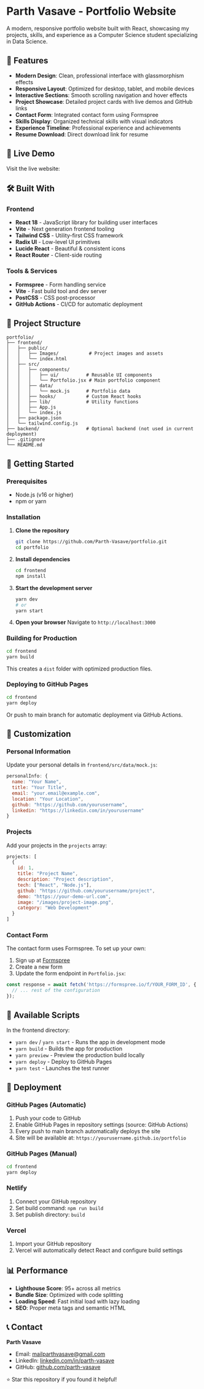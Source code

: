 # Parth Vasave - Portfolio Website

A modern, responsive portfolio website built with React, showcasing my projects, skills, and experience as a Computer Science student specializing in Data Science.

## 🌟 Features

- **Modern Design**: Clean, professional interface with glassmorphism effects
- **Responsive Layout**: Optimized for desktop, tablet, and mobile devices
- **Interactive Sections**: Smooth scrolling navigation and hover effects
- **Project Showcase**: Detailed project cards with live demos and GitHub links
- **Contact Form**: Integrated contact form using Formspree
- **Skills Display**: Organized technical skills with visual indicators
- **Experience Timeline**: Professional experience and achievements
- **Resume Download**: Direct download link for resume

## 🚀 Live Demo

Visit the live website: 

## 🛠️ Built With

### Frontend
- **React 18** - JavaScript library for building user interfaces
- **Vite** - Next generation frontend tooling
- **Tailwind CSS** - Utility-first CSS framework
- **Radix UI** - Low-level UI primitives
- **Lucide React** - Beautiful & consistent icons
- **React Router** - Client-side routing

### Tools & Services
- **Formspree** - Form handling service
- **Vite** - Fast build tool and dev server
- **PostCSS** - CSS post-processor
- **GitHub Actions** - CI/CD for automatic deployment

## 📁 Project Structure

```
portfolio/
├── frontend/
│   ├── public/
│   │   ├── Images/           # Project images and assets
│   │   └── index.html
│   ├── src/
│   │   ├── components/
│   │   │   ├── ui/          # Reusable UI components
│   │   │   └── Portfolio.jsx # Main portfolio component
│   │   ├── data/
│   │   │   └── mock.js      # Portfolio data
│   │   ├── hooks/           # Custom React hooks
│   │   ├── lib/             # Utility functions
│   │   ├── App.js
│   │   └── index.js
│   ├── package.json
│   └── tailwind.config.js
├── backend/                 # Optional backend (not used in current deployment)
├── .gitignore
└── README.md
```

## 🚀 Getting Started

### Prerequisites
- Node.js (v16 or higher)
- npm or yarn

### Installation

1. **Clone the repository**
   ```bash
   git clone https://github.com/Parth-Vasave/portfolio.git
   cd portfolio
   ```

2. **Install dependencies**
   ```bash
   cd frontend
   npm install
   ```

3. **Start the development server**
   ```bash
   yarn dev
   # or
   yarn start
   ```

4. **Open your browser**
   Navigate to `http://localhost:3000`

### Building for Production

```bash
cd frontend
yarn build
```

This creates a `dist` folder with optimized production files.

### Deploying to GitHub Pages

```bash
cd frontend
yarn deploy
```

Or push to main branch for automatic deployment via GitHub Actions.

## 📝 Customization

### Personal Information
Update your personal details in `frontend/src/data/mock.js`:

```javascript
personalInfo: {
  name: "Your Name",
  title: "Your Title",
  email: "your.email@example.com",
  location: "Your Location",
  github: "https://github.com/yourusername",
  linkedin: "https://linkedin.com/in/yourusername"
}
```

### Projects
Add your projects in the `projects` array:

```javascript
projects: [
  {
    id: 1,
    title: "Project Name",
    description: "Project description",
    tech: ["React", "Node.js"],
    github: "https://github.com/yourusername/project",
    demo: "https://your-demo-url.com",
    image: "/images/project-image.png",
    category: "Web Development"
  }
]
```

### Contact Form
The contact form uses Formspree. To set up your own:

1. Sign up at [Formspree](https://formspree.io/)
2. Create a new form
3. Update the form endpoint in `Portfolio.jsx`:

```javascript
const response = await fetch('https://formspree.io/f/YOUR_FORM_ID', {
  // ... rest of the configuration
});
```


## 🔧 Available Scripts

In the frontend directory:

- `yarn dev` / `yarn start` - Runs the app in development mode
- `yarn build` - Builds the app for production
- `yarn preview` - Preview the production build locally
- `yarn deploy` - Deploy to GitHub Pages
- `yarn test` - Launches the test runner

## 🚀 Deployment

### GitHub Pages (Automatic)
1. Push your code to GitHub
2. Enable GitHub Pages in repository settings (source: GitHub Actions)
3. Every push to main branch automatically deploys the site
4. Site will be available at: `https://yourusername.github.io/portfolio`

### GitHub Pages (Manual)
```bash
cd frontend
yarn deploy
```

### Netlify
1. Connect your GitHub repository
2. Set build command: `npm run build`
3. Set publish directory: `build`

### Vercel
1. Import your GitHub repository
2. Vercel will automatically detect React and configure build settings

## 📊 Performance

- **Lighthouse Score**: 95+ across all metrics
- **Bundle Size**: Optimized with code splitting
- **Loading Speed**: Fast initial load with lazy loading
- **SEO**: Proper meta tags and semantic HTML


## 📞 Contact

**Parth Vasave**
- Email: mailparthvasave@gmail.com
- LinkedIn: [linkedin.com/in/parth-vasave](https://linkedin.com/in/parth-vasave)
- GitHub: [github.com/parth-vasave](https://github.com/parth-vasave)


⭐ Star this repository if you found it helpful!
